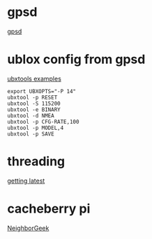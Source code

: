 [modeline]: # ( vim: set ft=markdown sts=4 sw=4 et: )

# gpsd

[gpsd](https://gpsd.gitlab.io/gpsd/index.html)


# ublox config from gpsd

[ubxtools examples](https://gpsd.gitlab.io/gpsd/ubxtool-examples.html)  


```
export UBXOPTS="-P 14"
ubxtool -p RESET
ubxtool -S 115200
ubxtool -e BINARY
ubxtool -d NMEA
ubxtool -p CFG-RATE,100
ubxtool -p MODEL,4
ubxtool -p SAVE
```

# threading

[getting latest](https://stackoverflow.com/questions/6146131/python-gps-module-reading-latest-gps-data)  

# cacheberry pi

[NeighborGeek](https://github.com/NeighborGeek/Cacheberry-Pi)
